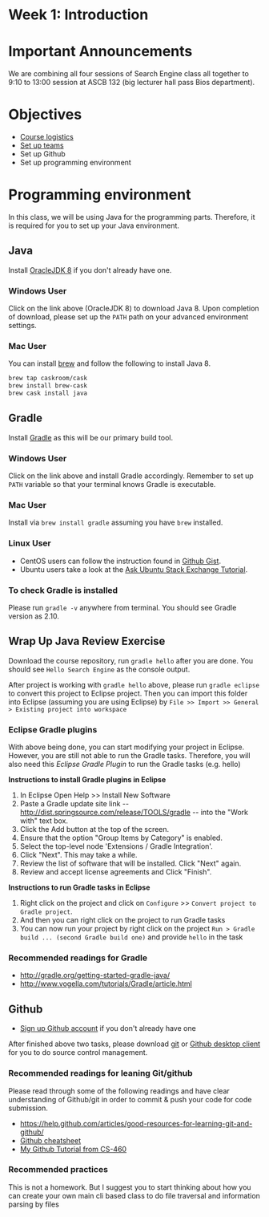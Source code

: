 # Week 1: Introduction

# Important Announcements

We are combining all four sessions of Search Engine class all together to 9:10 to 13:00 session at
ASCB 132 (big lecturer hall pass Bios department).

# Objectives

* [Course logistics](../Syllabus.md)
* [Set up teams](http://goo.gl/forms/5m8DoQySO5)
* Set up Github
* Set up programming environment

# Programming environment

In this class, we will be using Java for the programming parts. Therefore, it is required for you to set up your Java environment.

## Java

Install [OracleJDK 8](http://www.oracle.com/technetwork/java/javase/downloads/index.html) if you don't already have one.

### Windows User

Click on the link above (OracleJDK 8) to download Java 8. Upon completion of
download, please set up the `PATH` path on your advanced environment settings.

### Mac User

You can install [brew](http://brew.sh/) and follow the following to install Java 8.

```sh
brew tap caskroom/cask
brew install brew-cask
brew cask install java
```

## Gradle

Install [Gradle](https://gradle.org/) as this will be our primary build tool.

### Windows User

Click on the link above and install Gradle accordingly. Remember to set up `PATH`
variable so that your terminal knows Gradle is executable.

### Mac User

Install via `brew install gradle` assuming you have `brew` installed.

### Linux User

* CentOS users can follow the instruction found in [Github Gist](https://gist.github.com/parzonka/9371885).  
* Ubuntu users take a look at the [Ask Ubuntu Stack Exchange Tutorial](https://askubuntu.com/questions/328178/gradle-in-ubuntu).

### To check Gradle is installed

Please run `gradle -v` anywhere from terminal. You should see Gradle version as 2.10.

## Wrap Up Java Review Exercise

Download the course repository, run `gradle hello` after you are done. You should see
`Hello Search Engine` as the console output.

After project is working with `gradle hello` above, please run `gradle eclipse` to convert
this project to Eclipse project. Then you can import this folder into Eclipse
(assuming you are using Eclipse) by `File >> Import >> General > Existing project into workspace`

### Eclipse Gradle plugins

With above being done, you can start modifying your project in Eclipse. However, you are
still not able to run the Gradle tasks. Therefore, you will also need this *Eclipse Gradle Plugin*
to run the Gradle tasks (e.g. hello)

**Instructions to install Gradle plugins in Eclipse**

1. In Eclipse Open Help >> Install New Software
2. Paste a Gradle update site link -- http://dist.springsource.com/release/TOOLS/gradle -- into the "Work with" text box.
3. Click the Add button at the top of the screen.
4. Ensure that the option "Group Items by Category" is enabled.
5. Select the top-level node 'Extensions / Gradle Integration'.
6. Click "Next". This may take a while.
7. Review the list of software that will be installed. Click "Next" again.
8. Review and accept license agreements and Click "Finish".

**Instructions to run Gradle tasks in Eclipse**

1. Right click on the project and click on `Configure` >> `Convert project to Gradle project`.
2. And then you can right click on the project to run Gradle tasks
3. You can now run your project by right click on the project `Run > Gradle build ... (second Gradle build one)` and provide `hello` in the task

### Recommended readings for Gradle

* http://gradle.org/getting-started-gradle-java/
* http://www.vogella.com/tutorials/Gradle/article.html

## Github

* [Sign up Github account](https://github.com/) if you don't already have one

After finished above two tasks, please download [git](https://git-scm.com/) or
[Github desktop client](https://desktop.github.com/) for you to do source control management.

### Recommended readings for leaning Git/github

Please read through some of the following readings and have clear understanding of
Github/git in order to commit & push your code for code submission.

* https://help.github.com/articles/good-resources-for-learning-git-and-github/
* [Github cheatsheet](https://education.github.com/git-cheat-sheet-education.pdf)
* [My Github Tutorial from CS-460](https://github.com/csula/cs460-fall-2015/blob/master/documents/misc/github-tutorial.md)

### Recommended practices

This is not a homework. But I suggest you to start thinking about how you can create
your own main cli based class to do file traversal and information parsing by files

